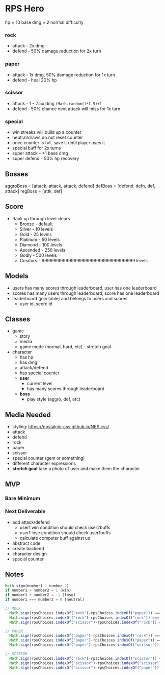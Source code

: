 # RPS Hero

hp = 10
base dmg = 2 normal difficulty

### rock
- attack - 2x dmg
- defend - 50% damage reduction for 2x turn

### paper
- attack - 1x dmg, 50% damage reduction for 1x turn
- defend - heal 20% hp

### scissor
- attack - 1 - 2.5x dmg `(Math.random()*1.5)+1`
  <!-- - super attack - +1 base dmg -->
- defend - 50% chance next attack will miss for 1x turn
  <!-- - super defend - 50% hp recovery -->

### special
- win streaks will build up a counter
- neutral/draws do not reset counter
- once counter is full, save it until player uses it
 - special buff for 2x turns
 - super attack - +1 base dmg
 - super defend - 50% hp recovery


## Bosses
aggroBoss = [attack, attack, attack, defend]
defBoss = [defend, defn, def, attack]
regBoss = [attk, def]

## Score
- Rank up through level clears
  - Bronze - default
  - Silver - 10 levels
  - Gold - 25 levels
  - Platinum - 50 levels
  - Diamond - 100 levels
  - Ascended - 250 levels
  - Godly - 500 levels
  - Creators - 99999999999999999999999999999999999 levels
<!-- - calculate score at the end of each battle based on hp
  - remaining health
  - each dmg dealt to opponent (including negative/overkill)
    - negative/overkill per hp = 250 points
  - points are hp * 100 -->

## Models
- users has many scores through leaderboard, user has one leaderboard
- scores has many users through leaderboard, score has one leaderboard
- leaderboard (join table) and belongs to users and scores
  - user id, score id

## Classes
- game
  - story
  - media
  - game mode (normal, hard, etc) - stretch goal
- character
  - has hp
  - has dmg
  - attack/defend
  - has special counter
  - **user**
    - current level
    - has many scores through leaderboard
  - **boss**
    - play style (aggro, def, etc)

## Media Needed
- styling: https://nostalgic-css.github.io/NES.css/
- attack
- defend
- rock
- paper
- scissor
- special counter (gem or something)
- different character expressions
- **stretch goal** take a photo of user and make them the character

## MVP
### Bare Minimum
<!-- - rock paper scissor
- current user and computer hp -->
<!-- - game ends when one player reaches 0 hp or less -->
### Next Deliverable
<!-- - DOM input -->
- add attack/defend
  <!-- - after selecting RPS, go back to A/D choice -->
  - user1 win condition should check user2buffs
  - user1 lose condition should check user1buffs
  - calculate computer buff against us
- abstract code
- create backend
- character design
- special counter


## Notes

``` javascript
Math.sign(number1 - number 2)
if number1 > number2 = 1 (win)
if number1 < number2 = -1 (lose)
if number1 === number2 = 0 (neutral)

// ROCK
  Math.sign(rpsChoices.indexOf("rock")-rpsChoices.indexOf("paper")) === -1
  Math.sign(rpsChoices.indexOf("rock")-rpsChoices.indexOf("rock")) === 0
  Math.sign(rpsChoices.indexOf("scissor")-rpsChoices.indexOf("rock")) === 1

// PAPER
  Math.sign(rpsChoices.indexOf("paper")-rpsChoices.indexOf("rock")) === 1
  Math.sign(rpsChoices.indexOf("paper")-rpsChoices.indexOf("paper")) === 0
  Math.sign(rpsChoices.indexOf("paper")-rpsChoices.indexOf("scissor")) === -1

// SCISSOR
  Math.sign(rpsChoices.indexOf("rock")-rpsChoices.indexOf("scissor")) === -1
  Math.sign(rpsChoices.indexOf("scissor")-rpsChoices.indexOf("scissor")) === 0
  Math.sign(rpsChoices.indexOf("scissor")-rpsChoices.indexOf("paper")) === 1
```
